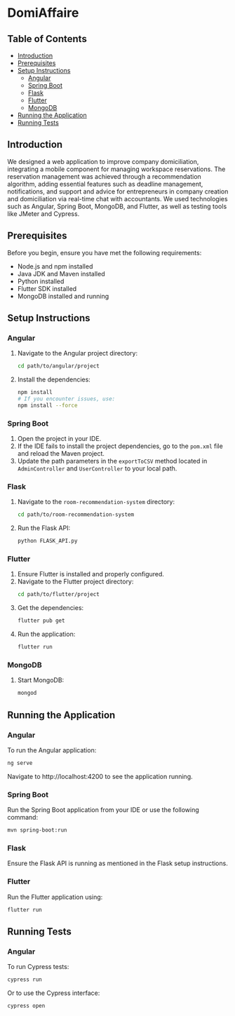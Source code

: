 # DomiAffaire

## Table of Contents
- [Introduction](#introduction)
- [Prerequisites](#prerequisites)
- [Setup Instructions](#setup-instructions)
  - [Angular](#angular)
  - [Spring Boot](#spring-boot)
  - [Flask](#flask)
  - [Flutter](#flutter)
  - [MongoDB](#mongodb)
- [Running the Application](#running-the-application)
- [Running Tests](#running-tests)
## Introduction
We designed a web application to improve company 
domiciliation, integrating a mobile component for managing workspace reservations. The 
reservation management was achieved through a recommendation algorithm, adding essential 
features such as deadline management, notifications, and support and advice for entrepreneurs in 
company creation and domiciliation via real-time chat with accountants. We used technologies such 
as Angular, Spring Boot, MongoDB, and Flutter, as well as testing tools like JMeter and Cypress. 

## Prerequisites
Before you begin, ensure you have met the following requirements:
- Node.js and npm installed
- Java JDK and Maven installed
- Python installed
- Flutter SDK installed
- MongoDB installed and running

## Setup Instructions

### Angular
1. Navigate to the Angular project directory:
    ```sh
    cd path/to/angular/project
    ```
2. Install the dependencies:
    ```sh
    npm install
    # If you encounter issues, use:
    npm install --force
    ```

### Spring Boot
1. Open the project in your IDE.
2. If the IDE fails to install the project dependencies, go to the `pom.xml` file and reload the Maven project.
3. Update the path parameters in the `exportToCSV` method located in `AdminController` and `UserController` to your local path.

### Flask
1. Navigate to the `room-recommendation-system` directory:
    ```sh
    cd path/to/room-recommendation-system
    ```
2. Run the Flask API:
    ```sh
    python FLASK_API.py
    ```

### Flutter
1. Ensure Flutter is installed and properly configured.
2. Navigate to the Flutter project directory:
    ```sh
    cd path/to/flutter/project
    ```
3. Get the dependencies:
    ```sh
    flutter pub get
    ```
4. Run the application:
    ```sh
    flutter run
    ```

### MongoDB
1. Start MongoDB:
    ```sh
    mongod
    ```

## Running the Application

### Angular
To run the Angular application:
```sh
ng serve
```
Navigate to http://localhost:4200 to see the application running.

### Spring Boot
Run the Spring Boot application from your IDE or use the following command:

```sh
mvn spring-boot:run
```
### Flask
Ensure the Flask API is running as mentioned in the Flask setup instructions.

### Flutter
Run the Flutter application using:

```sh
flutter run
```

## Running Tests

### Angular
To run Cypress tests:

```sh
cypress run
```
Or to use the Cypress interface:

```sh
cypress open
```
